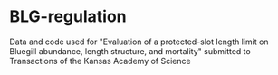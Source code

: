 # BLG-regulation
Data and code used for "Evaluation of a protected-slot length limit on Bluegill abundance, length structure, and mortality" submitted to Transactions of the Kansas Academy of Science
